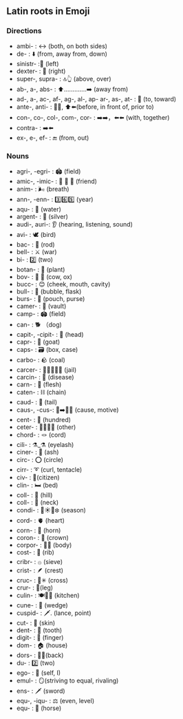 ## Latin roots in Emoji
### Directions
- ambi- : ↔ (both, on both sides)
- de- : ⬇️ (from, away from, down)
- sinistr- :🫲 (left)
- dexter- : 🫱 (right)
- super-, supra- : 🔝👆 (above, over)
- ab-, a-, abs- : ⬆️.............➡️ (away from)
- ad-, a-, ac-, af-, ag-, al-, ap- ar-, as-, at- : 🎯 (to, toward)
- ante-, anti- : 🧍🚗, ⬆️⬅️(before, in front of, prior to)
- con-, co-, col-, com-, cor- : ➡️➡️，⬅️⬅️ (with, together)
- contra- : ➡️⬅️
- ex-, e-, ef- : 🔚 (from, out)

### Nouns
- agri-, -egri- : 🏟️ (field)
- amic-, -imic- : 👫 👬 👭 (friend)
- anim- : 🌬 (breath)
- ann-, -enn- : 3️⃣6️⃣5️⃣ (year)
- aqu- : 🚰 (water)
- argent- : 🥈 (silver)
- audi-, auri-: 👂 (hearing, listening, sound)
- avi- :  🕊 (bird)
- bac- : 🦯 (rod)
- bell- : ⚔️ (war)
- bi- : 2️⃣ (two)
- botan- : 🌳 (plant)
- bov- : 🐄 🐂 (cow, ox)
- bucc- : 😊 (cheek, mouth, cavity)
- bull- : 🫧 (bubble, flask)
- burs- : 👛 (pouch, purse)
- camer- : 🕌 (vault)
- camp- : 🏟️ (field)
- can- : 🐕 （dog)
- capit-, -cipit- : 🤯 (head)
- capr- : 🐐 (goat)
- caps- : 🗃️ (box, case)
- carbo- : 🪨 (coal)
- carcer- : 👮🦹‍♂️👮‍♀️ (jail)
- carcin- : 🤒 (disease)
- carn- : 🥩 (flesh)
- caten- : ⛓️ (chain)
- caud- : 🦨 (tail)
- caus-, -cus-: 🫘➡️🏃💨 (cause, motive)
- cent- : 💯 (hundred)
- ceter- : 💁🏻‍♂️🧍 (other)
- chord- : 🪢 (cord)
- cili- : ⚗_⚗ (eyelash)
- ciner- : 🚬 (ash)
- circ- : ⭕️ (circle)
- cirr- : ➰ (curl, tentacle)
- civ- : 🧍(citizen)
- clin- : 🛏️ (bed)
- coll- : 🗻 (hill)
- coll- : 🦒 (neck)
- condi- : 🌷☀️🍂❄️ (season)
- cord- : 🫀 (heart)
- corn- : 🥐 (horn)
- coron- : 👑 (crown)
- corpor- : 🙆🏻 (body)
- cost- : 🍖 (rib)
- cribr- : 𓐍 (sieve)
- crist- : 🪶 (crest)
- cruc- : 🤞✳ (cross)
- crur- : 🦵(leg)
- culin- : 🍽️👩‍🍳 (kitchen)
- cune- : 🧀 (wedge)
- cuspid- : 🗡️. (lance, point)
- cut- : 🏻 (skin)
- dent- : 🦷 (tooth)
- digit- : 🤌 (finger)
- dom- : 🏠 (house)
- dors- : 🙇‍♂️(back)
- du- : 2️⃣ (two)
- ego- : 🙋 (self, I)
- emul- : 🪞(striving to equal, rivaling)
- ens- : 🗡️ (sword)
- equ-, -iqu- : ⚖️ (even, level)
- equ- : 🐎 (horse)